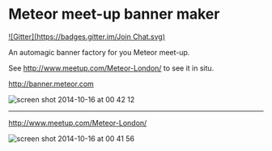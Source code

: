 # Meteor meet-up banner maker
[![Gitter](https://badges.gitter.im/Join Chat.svg)](https://gitter.im/meteor-london/banner?utm_source=badge&utm_medium=badge&utm_campaign=pr-badge&utm_content=badge)

An automagic banner factory for you Meteor meet-up.

See http://www.meetup.com/Meteor-London/ to see it in situ.

http://banner.meteor.com

![screen shot 2014-10-16 at 00 42 12](https://cloud.githubusercontent.com/assets/58871/4655526/fe2a1824-54c4-11e4-96d2-64c794e571e6.png)

---

http://www.meetup.com/Meteor-London/

![screen shot 2014-10-16 at 00 41 56](https://cloud.githubusercontent.com/assets/58871/4655528/0235f9c4-54c5-11e4-84eb-ffb151340188.png)
